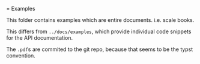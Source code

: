 = Examples

This folder contains examples which are entire documents.
i.e. scale books.

This differs from `../docs/examples`, which provide individual code snippets for the API documentation.

The `.pdf`s are commited to the git repo, because that seems to be the typst convention.
